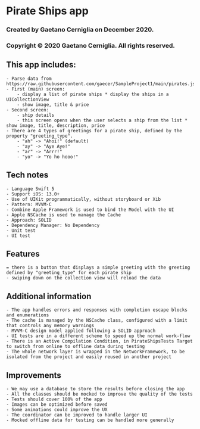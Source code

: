 # Pirate Ships app
### Created by Gaetano Cerniglia on December 2020.
###  Copyright © 2020 Gaetano Cerniglia. All rights reserved.

## This app includes:
    - Parse data from ​https://raw.githubusercontent.com/gaecer/SampleProject1/main/pirates.json
    - First (main) screen: 
        - display a list of pirate ships * display the ships in a UICollectionView
        - show image, title & price
    - Second screen:
        - ship details
        - this screen opens when the user selects a ship from the list * show image, title, description, price
    - There are 4 types of greetings for a pirate ship, defined by the property "greeting_type". 
        - "ah" -> "Ahoi!" (default)
        - "ay" -> "Aye Aye!"
        - "ar" -> "Arrr!"
        - "yo" -> "Yo ho hooo!"

## Tech notes

    - Language Swift 5
    - Support iOS: 13.0+
    - Use of UIKit programmatically, without storyboard or Xib
    - Pattern: MVVM-C
    - Combine Apple Framework is used to bind the Model with the UI
    - Apple NSCache is used to manage the Cache
    - Approach: SOLID
    - Dependency Manager: No Dependency
    - Unit test
    - UI test
    
## Features

    = there is a button that displays a simple greeting with the greeting defined by "greeting_type" for each pirate ship
    - swiping down on the collection view will reload the data
    
## Additional information

    - The app handles errors and responses with completion escape blocks and enumerations
    - The cache is managed by the NSCache class, configured with a limit that controls any memory warnings
    - MVVM-C design model applied following a SOLID approach
    - UI tests are in a different scheme to speed up the normal work-flow
    - There is an Active Compilation Condition, in PirateShipsTests Target to switch from online to offline data during testing
    - The whole network layer is wrapped in the NetworkFramework, to be isolated from the project and easily reused in another project
    
## Improvements
    
    - We may use a database to store the results before closing the app
    - All the classes should be mocked to improve the quality of the tests
    - Tests should cover 100% of the app
    - Images can be optimized before saved
    - Some animations could improve the UX
    - The coordinator can be improved to handle larger UI
    - Mocked offline data for testing can be handled more generally 
